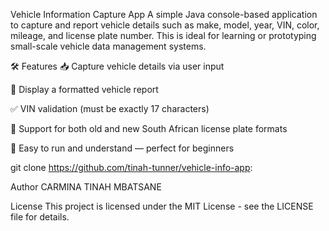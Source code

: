 
Vehicle Information Capture App
A simple Java console-based application to capture and report vehicle details such as make, model, year, VIN, color, mileage, and license plate number. This is ideal for learning or prototyping small-scale vehicle data management systems.

🛠 Features
📥 Capture vehicle details via user input

📄 Display a formatted vehicle report

✅ VIN validation (must be exactly 17 characters)

📛 Support for both old and new South African license plate formats

👋 Easy to run and understand — perfect for beginners

git clone https://github.com/tinah-tunner/vehicle-info-app:

 Author
CARMINA TINAH MBATSANE

 License
This project is licensed under the MIT License - see the LICENSE file for details.


